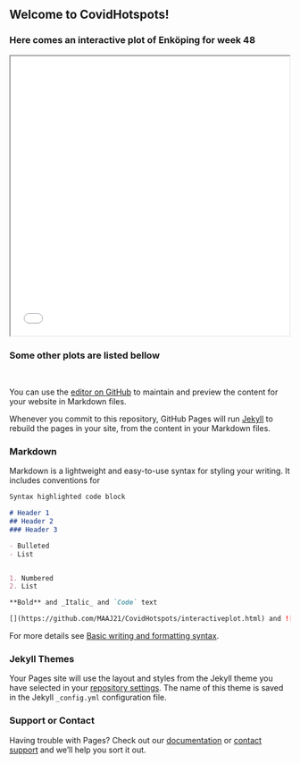 ## Welcome to CovidHotspots!


### Here comes an interactive plot of Enköping for week 48
<iframe src="Covid19InRegionUppsala.html" height="500" width="500"></iframe>

### Some other plots are listed bellow

<img src="figures/uppsala.png" class="img-responsive" alt=""> </div>
<img src="figures/enkoping.png" class="img-responsive" alt=""> </div>
<img src="figures/knivsta.png" class="img-responsive" alt=""> </div>
<img src="figures/tierp.png" class="img-responsive" alt=""> </div>
<img src="figures/heby.png" class="img-responsive" alt=""> </div>
<img src="figures/osthammar.png" class="img-responsive" alt=""> </div>
<img src="figures/alvkarleby.png" class="img-responsive" alt=""> </div>
<img src="figures/habo.png" class="img-responsive" alt=""> </div>

You can use the [editor on GitHub](https://github.com/MAAJ21/CovidHotspots/edit/gh-pages/index.md) to maintain and preview the content for your website in Markdown files.


Whenever you commit to this repository, GitHub Pages will run [Jekyll](https://jekyllrb.com/) to rebuild the pages in your site, from the content in your Markdown files.

### Markdown

Markdown is a lightweight and easy-to-use syntax for styling your writing. It includes conventions for

```markdown
Syntax highlighted code block

# Header 1
## Header 2
### Header 3

- Bulleted
- List


1. Numbered
2. List

**Bold** and _Italic_ and `Code` text

[](https://github.com/MAAJ21/CovidHotspots/interactiveplot.html) and ![Image](src) 
```

For more details see [Basic writing and formatting syntax](https://docs.github.com/en/github/writing-on-github/getting-started-with-writing-and-formatting-on-github/basic-writing-and-formatting-syntax).

### Jekyll Themes

Your Pages site will use the layout and styles from the Jekyll theme you have selected in your [repository settings](https://github.com/MAAJ21/CovidHotspots/settings/pages). The name of this theme is saved in the Jekyll `_config.yml` configuration file.

### Support or Contact

Having trouble with Pages? Check out our [documentation](https://docs.github.com/categories/github-pages-basics/) or [contact support](https://support.github.com/contact) and we’ll help you sort it out.
